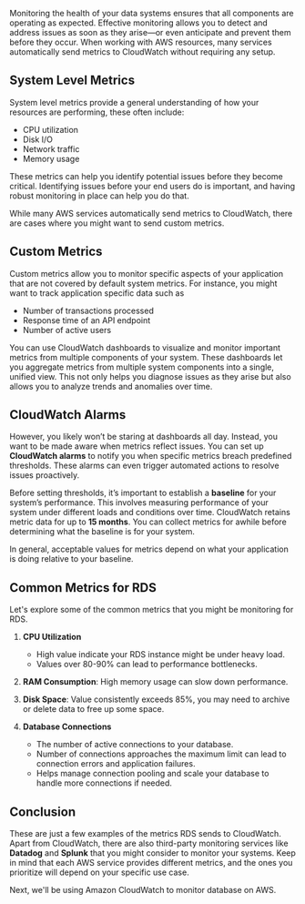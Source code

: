 Monitoring the health of your data systems ensures that all components are operating as expected. Effective monitoring allows you to detect and address issues as soon as they arise—or even anticipate and prevent them before they occur. When working with AWS resources, many services automatically send metrics to CloudWatch without requiring any setup.

## System Level Metrics

System level metrics provide a general understanding of how your resources are performing, these often include:

- CPU utilization
- Disk I/O 
- Network traffic
- Memory usage

These metrics can help you identify potential issues before they become critical. Identifying issues before your
end users do is important, and having robust monitoring in place can help you do that. 

While many AWS services automatically send metrics to CloudWatch, there are cases where you might want to send custom metrics. 

## Custom Metrics 

Custom metrics allow you to monitor specific aspects of your application that are not covered by default system metrics. For instance, you might want to track application specific data such as

- Number of transactions processed
- Response time of an API endpoint
- Number of active users

You can use CloudWatch dashboards to
visualize and monitor important metrics
from multiple components of your
system. These dashboards let you aggregate metrics from multiple system components into a single, unified view. This not only helps you diagnose issues as they arise but also allows you to analyze trends and anomalies over time.

## CloudWatch Alarms

However, you likely won’t be staring at dashboards all day. Instead, you want to be made aware when metrics reflect issues. You can set up **CloudWatch alarms** to notify you when specific metrics breach predefined thresholds. These alarms can even trigger automated actions to resolve issues proactively.

Before setting thresholds, it’s important to establish a **baseline** for your system’s performance. This involves measuring performance of your system under different loads and conditions over time. CloudWatch retains metric data for up to **15 months**. You can collect metrics for awhile before determining what the baseline is for your system.

In general, acceptable values for metrics depend on what your application is doing relative to your baseline. 

## Common Metrics for RDS

Let's explore some of the common metrics that you might be monitoring for RDS.

1. **CPU Utilization**
	- High value indicate your RDS instance might be under heavy load. 
	- Values over 80-90% can lead to performance bottlenecks.
   
2. **RAM Consumption**: High memory usage can slow down performance.

3. **Disk Space**: Value consistently exceeds 85%, you may need to archive or delete data to free up some space.

4. **Database Connections**
	- The number of active connections to your database.
	- Number of connections approaches the maximum limit can lead to connection errors and application failures.
	- Helps manage connection pooling and scale your database to handle more connections if needed. 

## Conclusion 

These are just a few examples of the metrics RDS sends to CloudWatch. Apart from CloudWatch, there are also third-party monitoring services like **Datadog** and **Splunk** that you might consider to monitor your systems. Keep in mind that each AWS service provides different metrics, and the ones you prioritize will depend on your specific use case.

Next, we'll be using Amazon CloudWatch to monitor database on AWS.